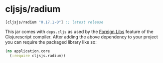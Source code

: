 # cljsjs/radium

[](dependency)
```clojure
[cljsjs/radium "0.17.1-0"] ;; latest release
```
[](/dependency)

This jar comes with `deps.cljs` as used by the [Foreign Libs][flibs] feature
of the Clojurescript compiler. After adding the above dependency to your project
you can require the packaged library like so:

```clojure
(ns application.core
  (:require cljsjs.radium))
```

[flibs]: https://github.com/clojure/clojurescript/wiki/Packaging-Foreign-Dependencies
